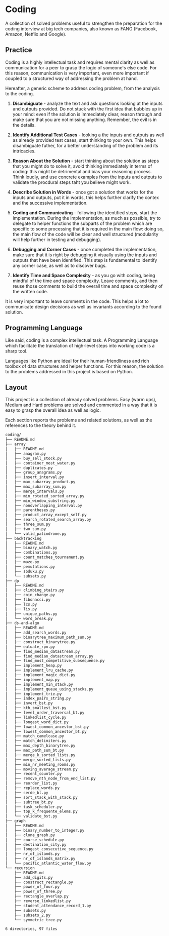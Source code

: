 # Coding
A collection of solved problems useful to strengthen the preparation for the coding interview at big tech companies, also known as FANG (Facebook, Amazon, Netflix and Google).

## Practice
Coding is a highly intellectual task and requires mental clarity as well as communication for a peer to grasp the logic of someone's else code. For this reason, communication is very important, even more important if coupled to a structured way of addressing the problem at hand.

Hereafter, a generic scheme to address coding problem, from the analysis to the coding.

1. **Disambiguate** - analyze the text and ask questions looking at the inputs and outputs provided. Do not stuck with the first idea that bubbles up in your mind: even if the solution is immediately clear, reason through and make sure that you are not missing anything. Remember, the evil is in the details.

2. **Identify Additional Test Cases** - looking a the inputs and outputs as well as already provided test cases, start thinking to your own. This helps disambiguate futher, for a better understanding of the problem and its intricacies.

3. **Reason About the Solution** - start thinking about the solution as steps that you might do to solve it, avoid thinking immediately in terms of coding: this might be detrimental and bias your reasoning process. Think loudly, and use concrete examples from the inputs and outputs to validate the procdural steps taht you believe might work.

4. **Describe Solution in Words** - once got a solution that works for the inputs and outputs, put it in words, this helps further clarify the contex and the successive implementation.

5. **Coding and Communicating** - following the identified steps, start the implementation. During the implementation, as much as possible, try to delegate to helper functions the subparts of the problem which are specific to some processing that it is required in the main flow: doing so, the main flow of the code will be clear and well structured (modularity will help further in testing and debugging).

6. **Debugging and Corner Cases** - once completed the implementation, make sure that it is right by debugging it visually using the inputs and outputs that have been identified. This step is fundamental to identify any corner case, as well as to discover bugs.

7. **Identify Time and Space Complexity** - as you go with coding, being mindful of the time and space complexity. Leave comments, and then reuse those comments to build the overall time and space complexity of the written code.

It is very important to leave comments in the code. This helps a lot to communicate design decisions as well as invariants according to the found solution.

## Programming Language
Like said, coding is a complex intellectual task. A Programming Language which facilitate the translation of high-level steps into working code is a sharp tool. 

Languages like Python are ideal for their human-friendliness and rich toolbox of data structures and helper functions. For this reason, the solution to the problems addressed in this project is based on Python.

## Layout
This project is a collection of already solved problems. Easy (warm ups), Medium and Hard problems are solved and commented in a way that it is easy to grasp the overall idea as well as logic.

Each section reports the problems and related solutions, as well as the references to the theory behind it.

```bash
coding/
├── README.md
├── array
│   ├── README.md
│   ├── anagram.py
│   ├── buy_sell_stock.py
│   ├── container_most_water.py
│   ├── duplicates.py
│   ├── group_anagrams.py
│   ├── insert_interval.py
│   ├── max_subarray_product.py
│   ├── max_subarray_sum.py
│   ├── merge_intervals.py
│   ├── min_rotated_sorted_array.py
│   ├── min_window_substring.py
│   ├── nonoverlapping_interval.py
│   ├── parentheses.py
│   ├── product_array_except_self.py
│   ├── search_rotated_search_array.py
│   ├── three_sum.py
│   ├── two_sum.py
│   └── valid_palindrome.py
├── backtracking
│   ├── README.md
│   ├── binary_watch.py
│   ├── combinations.py
│   ├── count_matches_tournament.py
│   ├── maze.py
│   ├── pemutations.py
│   ├── soduku.py
│   └── subsets.py
├── dp
│   ├── README.md
│   ├── climbing_stairs.py
│   ├── coin_change.py
│   ├── fibonacci.py
│   ├── lcs.py
│   ├── lis.py
│   ├── unique_paths.py
│   └── word_break.py
├── ds-and-algo
│   ├── README.md
│   ├── add_search_words.py
│   ├── binarytree_maximum_path_sum.py
│   ├── construct_binarytree.py
│   ├── ealuate_rpn.py
│   ├── find_median_datastream.py
│   ├── find_median_datastream_array.py
│   ├── find_most_competitive_subsequence.py
│   ├── implement_heap.py
│   ├── implement_lru_cache.py
│   ├── implement_magic_dict.py
│   ├── implement_map.py
│   ├── implement_min_stack.py
│   ├── implement_queue_using_stacks.py
│   ├── implement_trie.py
│   ├── index_pairs_string.py
│   ├── invert_bst.py
│   ├── kth_smallest_bst.py
│   ├── level_order_traversal_bt.py
│   ├── linkedlist_cycle.py
│   ├── longest_word_dict.py
│   ├── lowest_common_ancestor_bst.py
│   ├── lowest_common_ancestor_bt.py
│   ├── match_camelcase.py
│   ├── match_delimiters.py
│   ├── max_depth_binarytree.py
│   ├── max_path_sum_bt.py
│   ├── merge_k_sorted_lists.py
│   ├── merge_sorted_lists.py
│   ├── min_nr_meeting_rooms.py
│   ├── moving_average_stream.py
│   ├── recent_counter.py
│   ├── remove_nth_node_from_end_list.py
│   ├── reorder_list.py
│   ├── replace_words.py
│   ├── serde_bt.py
│   ├── sort_stack_with_stack.py
│   ├── subtree_bt.py
│   ├── task_scheduler.py
│   ├── top_k_frequente_elems.py
│   └── validate_bst.py
├── graph
│   ├── README.md
│   ├── binary_number_to_integer.py
│   ├── clone_graph.py
│   ├── course_schedule.py
│   ├── destination_city.py
│   ├── longest_consecutive_sequence.py
│   ├── nr_of_islands.py
│   ├── nr_of_islands_matrix.py
│   └── pacific_atlantic_water_flow.py
└── recursion
    ├── README.md
    ├── add_digits.py
    ├── construct_rectangle.py
    ├── power_of_four.py
    ├── power_of_three.py
    ├── rectangle_overlap.py
    ├── reverse_linkedlist.py
    ├── student_attendance_record_1.py
    ├── subsets.py
    ├── subsets_2.py
    └── symmetric_tree.py

6 directories, 97 files
```
